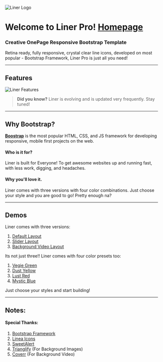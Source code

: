 ![Liner Logo](https://linerpro.ml/images/liner-logo.png 'Liner Logo')

# Welcome to Liner Pro! [Homepage](https://linerpro.ml)

### Creative OnePage Responsive Bootstrap Template

Retina ready, fully responsive, crystal clear line icons, developed on most popular - Bootstrap Framework, Liner Pro is just all you need!

---

## Features

![Liner Features](https://linerpro.ml/images/liner-features.png 'Liner Feataures')

> **Did you know?** Liner is evolving and is updated very frequently. Stay tuned!

---

## Why Bootstrap?

**[Boostrap](https://getbootstrap.com/)** is the most popular HTML, CSS, and JS framework for developing responsive, mobile first projects on the web.

#### <i class="icon-refresh"></i> Who is it for?

Liner is built for Everyone! To get awesome websites up and running fast, with less work, digging, and headaches.

#### <i class="icon-refresh"></i> Why you'll love it.

Liner comes with three versions with four color combinations. Just choose your style and you are good to go! Pretty enough na?

---

## Demos

Liner comes with three versions:

1.  [Default Layout](https://linerpro.ml/demo/index.html)
2.  [Slider Layout](https://www.linerpro.ml/demo/index-slider.html)
3.  [Background Video Layout](https://www.linerpro.ml/demo/index-video.html)

Its not just three!! Liner comes with four color presets too:

1.  [Vegie Green](https://www.linerpro.ml/demo/index-green.html)
2.  [Dust Yellow](https://www.linerpro.ml/demo/index-yellow.html)
3.  [Lust Red](https://www.linerpro.ml/demo/index-red.html)
4.  [Mystic Blue](https://www.linerpro.ml/demo/index-blue.html)

Just choose your styles and start building!

---

## Notes:

#### Special Thanks:

1.  [Bootstrap Framework](https://getbootstrap.com/)
2.  [Linea Icons](https://linea.io)
3.  [SweetAlert](https://sweetalert.js.org/)
4.  [Trianglify](https://qrohlf.com/trianglify-generator/) (For Background Images)
5.  [Coverr](https://coverr.co) (For Background Video)
